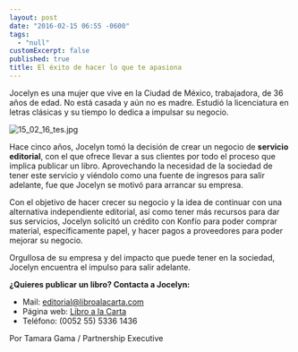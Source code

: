 ```yaml
---
layout: post
date: "2016-02-15 06:55 -0600"
tags: 
  - "null"
customExcerpt: false
published: true
title: El éxito de hacer lo que te apasiona
---
```



Jocelyn es una mujer que vive en la Ciudad de México, trabajadora, de 36 años de edad. No está casada y aún no es madre. Estudió la licenciatura en letras clásicas y su tiempo lo dedica a impulsar su negocio.

![15_02_16_tes.jpg]({{site.baseurl}}/img/15_02_16_tes.jpg)

Hace cinco años, Jocelyn tomó la decisión de crear un negocio de **servicio editorial**, con el que ofrece llevar a sus clientes por todo el proceso que implica publicar un libro. Aprovechando la necesidad de la sociedad de tener este servicio y viéndolo como una fuente de ingresos para salir adelante, fue que Jocelyn se motivó para arrancar su empresa. 

Con el objetivo de hacer crecer su negocio y la idea de continuar con una alternativa independiente editorial, así como tener más recursos para dar sus servicios, Jocelyn solicitó un crédito con Konfío para poder comprar material, específicamente papel, y hacer pagos a proveedores para poder mejorar su negocio.

Orgullosa de su empresa y del impacto que puede tener en la sociedad, Jocelyn encuentra el impulso para salir adelante.

**¿Quieres publicar un libro? Contacta a Jocelyn:**

- Mail: editorial@libroalacarta.com
- Página web: [Libro a la Carta](http://www.libroalacarta.com/web/index.html)
- Teléfono: (0052 55) 5336 1436

Por Tamara Gama / Partnership Executive
